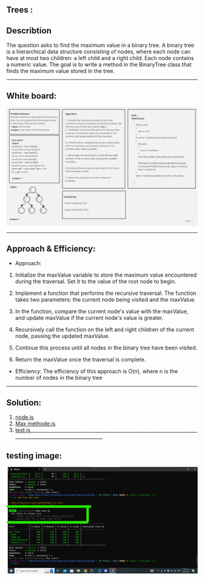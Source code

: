 ## Trees :

## Describtion
The question asks to find the maximum value in a binary tree. A binary tree is a hierarchical data structure consisting of nodes, where each node can have at most two children: a left child and a right child. Each node contains a numeric value. The goal is to write a method in the BinaryTree class that finds the maximum value stored in the tree.

___________________________________________________________________________________________________________
## White board:
![whit board](./whitBoard.jpg)
___________________________________________________________________________________________________________
## Approach & Efficiency:
- Approach:
1. Initialize the maxValue variable to store the maximum value encountered during the traversal. Set it to the value of the root node to begin.

2. Implement a function that performs the recursive traversal. The function takes two parameters: the current node being visited and the maxValue.

3. In the function, compare the current node's value with the maxValue, and update maxValue if the current node's value is greater.

4. Recursively call the function on the left and right children of the current node, passing the updated maxValue.

5. Continue this process until all nodes in the binary tree have been visited.

6. Return the maxValue once the traversal is complete.

- Efficiency:
The efficiency of this approach is O(n), where n is the number of nodes in the binary tree
_________________________________________________________________________________________________________
## Solution:
1. [node.js](../Trees/Node.js)
2. [Max methode.js](../Trees/BinaryTree.js)
3. [test.js](../Trees/__test__/trees.test.js)_________________________________________________________________________________________________________
## testing image:
![tests](./tests.png)

